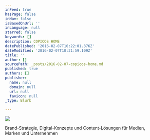 ```yaml
---
inFeed: true
hasPage: false
inNav: false
isBasedOnUrl: ''
inLanguage: null
starred: false
keywords: []
description: COPICOS HOME
datePublished: '2016-02-07T10:22:01.376Z'
dateModified: '2016-02-07T10:21:59.109Z'
title: ''
author: []
sourcePath: _posts/2016-02-07-copicos-home.md
published: true
authors: []
publisher:
  name: null
  domain: null
  url: null
  favicon: null
_type: Blurb

---
```

![](https://s3-us-west-2.amazonaws.com/the-grid-img/p/7e14a5b6050b8e02ee9c002b20762e04f40fdc34.jpg)

Brand-Strategie, Digital-Konzepte und Content-Lösungen für Medien, Marken und Unternehmen
